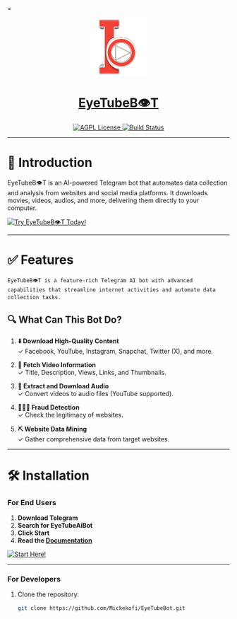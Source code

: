 =<p align="center">
  <a href="https://t.me/EyeTubeAiBot">
    <img src="https://github.com/Mickekofi/EyeTubeBot/blob/master/logo.png" alt="Logo" width="130">
  </a>
  <a href = "https://t.me/EyeTubeAiBot">
  <h1 align="center"><strong>EyeTubeB👁T</strong></h1>
  </a>
  <p align="center">
    <a href="http://www.gnu.org/licenses/agpl-3.0">
      <img src="https://img.shields.io/badge/license-AGPL-blue.svg" alt="AGPL License">
    </a>
    <a href="https://github.com/Mickekofi/EyeTubeBot/actions">
      <img src="https://img.shields.io/badge/license-Caution-red.svg" alt="Build Status">
    </a>
  </p>
</p>

---

# 🌟 Introduction

EyeTubeB👁T is an AI-powered Telegram bot that automates data collection and analysis from websites and social media platforms. It downloads movies, videos, audios, and more, delivering them directly to your computer.

[![Try EyeTubeB👁T Today!](https://img.shields.io/badge/Try%20Today%21-EyeTubeB👁T-brightgreen)](https://t.me/EyeTubeAiBot)

---

# ✅ Features

``` EyeTubeB👁T is a feature-rich Telegram AI bot with advanced capabilities that streamline internet activities and automate data collection tasks. ```

## 🔍 What Can This Bot Do?

1. **⬇️ Download High-Quality Content**  
   ✓ Facebook, YouTube, Instagram, Snapchat, Twitter (X), and more.

2. **🔦 Fetch Video Information**  
   ✓ Title, Description, Views, Links, and Thumbnails.

3. **🧲 Extract and Download Audio**  
   ✓ Convert videos to audio files (YouTube supported).

4. **👮🏾‍♂️ Fraud Detection**  
   ✓ Check the legitimacy of websites.

5. **⛏️ Website Data Mining**  
   ✓ Gather comprehensive data from target websites.

---

# 🛠️ Installation

### For End Users

1. **Download Telegram**  
2. **Search for EyeTubeAiBot**  
3. **Click Start**  
4. **Read the [Documentation](https://t.me/EyeTubeAiBot)**

[![Start Here!](https://img.shields.io/badge/Start%20Here%21-Try%20EyeTubeB👁T-brightgreen)](https://t.me/EyeTubeAiBot)

---

### For Developers

1. Clone the repository:
   ```bash
   git clone https://github.com/Mickekofi/EyeTubeBot.git
